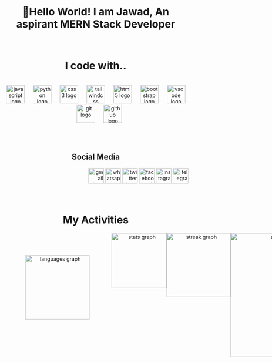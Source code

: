 <br clear="both">

<h1 align="center">💫Hello World! I am Jawad, An aspirant MERN Stack Developer</h1>

###

<br clear="both"> 

<h1 align="center">I code with..</h1>



<br clear="both">

<div align="center">
  <img src="https://skillicons.dev/icons?i=js" height="50" alt="javascript logo"  />
  <img width="15" />
  <img src="https://cdn.jsdelivr.net/gh/devicons/devicon/icons/python/python-original.svg" height="50" alt="python logo"  />
  <img width="15" />
  <img src="https://cdn.jsdelivr.net/gh/devicons/devicon/icons/css3/css3-original.svg" height="50" alt="css3 logo"  />
  <img width="15" />
  <img src="https://skillicons.dev/icons?i=tailwind" height="50" alt="tailwindcss logo"  />
  <img width="15" />
  <img src="https://cdn.jsdelivr.net/gh/devicons/devicon/icons/html5/html5-original.svg" height="50" alt="html5 logo"  />
  <img width="15" />
  <img src="https://skillicons.dev/icons?i=bootstrap" height="50" alt="bootstrap logo"  />
  <img width="15" />
  <img src="https://skillicons.dev/icons?i=vscode" height="50" alt="vscode logo"  />
  <img width="15" />
  <img src="https://skillicons.dev/icons?i=git" height="50" alt="git logo"  />
  <img width="15" />
  <img src="https://skillicons.dev/icons?i=github" height="50" alt="github logo"  />
</div>


<br clear="both"> <br clear="both"> 
<h2 align="center">Social Media</h2>




<div align="right">
  <a href="mdjaoyed@gmail.com" target="_blank">
    <img src="https://img.shields.io/static/v1?message=Gmail&logo=gmail&label=&color=D14836&logoColor=white&labelColor=&style=flat" height="42" alt="gmail logo"  />
  </a>
  <a href="+880 1760618479" target="_blank">
    <img src="https://img.shields.io/static/v1?message=Whatsapp&logo=whatsapp&label=&color=25D366&logoColor=white&labelColor=&style=flat" height="42" alt="whatsapp logo"  />
  </a>
  <img src="https://img.shields.io/static/v1?message=Twitter&logo=twitter&label=&color=1DA1F2&logoColor=white&labelColor=&style=flat" height="42" alt="twitter logo"  />
  <a href="https://www.facebook.com/MdJawadOfficial" target="_blank">
    <img src="https://img.shields.io/static/v1?message=Facebook&logo=facebook&label=&color=1877F2&logoColor=white&labelColor=&style=flat" height="42" alt="facebook logo"  />
  </a>
  <a href="https://instagram.com/jawad.ahmad10" target="_blank">
    <img src="https://img.shields.io/static/v1?message=Instagram&logo=instagram&label=&color=E4405F&logoColor=white&labelColor=&style=flat" height="42" alt="instagram logo"  />
  </a>
  <img src="https://img.shields.io/static/v1?message=Telegram&logo=telegram&label=@Jawadofficialbd&color=2CA5E0&logoColor=white&labelColor=&style=flat" height="42" alt="telegram logo"  />
</div>

###

<br clear="both">

<h1 align="center">My Activities</h1>




<div align="center" style="display: flex; justify-content: space-around" >
  <img style="margin: 60px" src="https://github-readme-stats.vercel.app/api/top-langs?username=Mo-Jawad&locale=en&hide_title=false&layout=compact&card_width=320&langs_count=8&theme=dracula&hide_border=true&order=2" height="175" alt="languages graph"  />
  <img src="https://github-readme-stats.vercel.app/api?username=Mo-Jawad&hide_title=false&hide_rank=false&show_icons=true&include_all_commits=true&count_private=true&disable_animations=false&theme=dracula&locale=en&hide_border=false&order=1" height="150" alt="stats graph"  />
  <img src="https://streak-stats.demolab.com?user=Mo-Jawad&locale=en&mode=weekly&theme=dracula&hide_border=false&border_radius=5&date_format=M%20j%5B,%20Y%5D&order=3" height="174" alt="streak graph"  />
  <img src="https://github-readme-activity-graph.vercel.app/graph?username=Mo-Jawad&radius=16&theme=react&area=true&order=5&hide_border=true" height="337" alt="activity-graph graph"  />
</div>

###
